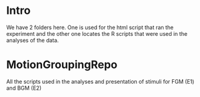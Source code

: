 # Intro
We have 2 folders here. One is used for the html script that ran the experiment and the other one locates the R scripts that were used in the analyses of the data. 

# MotionGroupingRepo
All the scripts used in the analyses and presentation of stimuli for FGM (E1) and BGM (E2)

